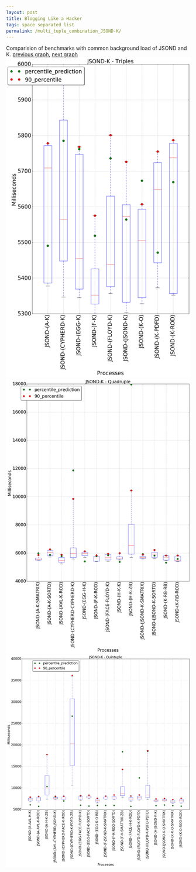 ```yaml
---
layout: post
title: Blogging Like a Hacker
tags: space separated list
permalink: /multi_tuple_combination_JSOND-K/
---
```


Comparision of benchmarks with common background load of JSOND and K.
[previous graph](./multi_tuple_combination_JSOND-JSOND/), [next graph](./multi_tuple_combination_JSOND-O/)
<img src="./images/triple/JSOND/JSOND-K_box.png" alt="graph figure"><img src="./images/quadruple/JSOND/JSOND-K_box.png" alt="graph figure"><img src="./images/quintuple/JSOND/JSOND-K_box.png" alt="graph figure">